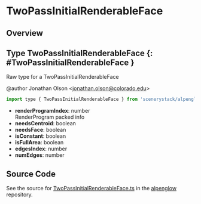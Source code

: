 # TwoPassInitialRenderableFace

## Overview



## Type TwoPassInitialRenderableFace {: #TwoPassInitialRenderableFace }


Raw type for a TwoPassInitialRenderableFace

@author Jonathan Olson &lt;jonathan.olson@colorado.edu&gt;

```js
import type { TwoPassInitialRenderableFace } from 'scenerystack/alpenglow';
```


- **renderProgramIndex**: <span style="color: hsla(calc(var(--md-hue) + 180deg),80%,40%,1);">number</span>
<br>  RenderProgram packed info
- **needsCentroid**: <span style="color: hsla(calc(var(--md-hue) + 180deg),80%,40%,1);">boolean</span>
- **needsFace**: <span style="color: hsla(calc(var(--md-hue) + 180deg),80%,40%,1);">boolean</span>
- **isConstant**: <span style="color: hsla(calc(var(--md-hue) + 180deg),80%,40%,1);">boolean</span>
- **isFullArea**: <span style="color: hsla(calc(var(--md-hue) + 180deg),80%,40%,1);">boolean</span>
- **edgesIndex**: <span style="color: hsla(calc(var(--md-hue) + 180deg),80%,40%,1);">number</span>
- **numEdges**: <span style="color: hsla(calc(var(--md-hue) + 180deg),80%,40%,1);">number</span>




## Source Code

See the source for [TwoPassInitialRenderableFace.ts](https://github.com/phetsims/alpenglow/blob/main/js/webgpu/wgsl/rasterize-two-pass/TwoPassInitialRenderableFace.ts) in the [alpenglow](https://github.com/phetsims/alpenglow) repository.
